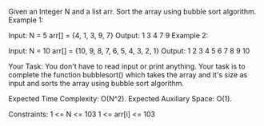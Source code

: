 Given an Integer N and a list arr. Sort the array using bubble sort algorithm.
Example 1:

Input: 
N = 5
arr[] = {4, 1, 3, 9, 7}
Output: 
1 3 4 7 9
Example 2:

Input:
N = 10 
arr[] = {10, 9, 8, 7, 6, 5, 4, 3, 2, 1}
Output: 
1 2 3 4 5 6 7 8 9 10

Your Task: 
You don't have to read input or print anything. Your task is to complete the function bubblesort() which takes the array and it's size as input and sorts the array using bubble sort algorithm.

Expected Time Complexity: O(N^2).
Expected Auxiliary Space: O(1).

Constraints:
1 <= N <= 103
1 <= arr[i] <= 103
